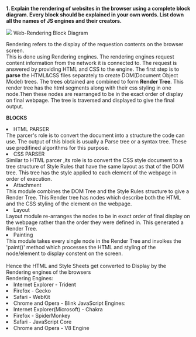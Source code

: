 **1.	Explain the rendering of websites in the browser using a complete block diagram. Every block should be explained in your own words. List down all the names of JS engines and their creators.**

<img src='https://www.html5rocks.com/en/tutorials/internals/howbrowserswork/webkitflow.png'/>
<caption>           Web-Rendering Block Diagram</caption>

Rendering refers to the display of the requestion contents on the browser screen.<br>This is done using Rendering engines. The rendering engines request content information from the network it is connected to. The request is answered by providing HTML and CSS to the engine. The first step is to **parse** the HTML&CSS files separately to create DOM(Document Object Model) trees. The trees obtained are combined to form **Render Tree**. This render tree has the html segments along with their css styling in one node.Then these nodes are rearranged to be in the exact order of display on final webpage. The tree is traversed and displayed to give the final output. 

__BLOCKS__
<li>HTML PARSER</li>
The parcer's role is to convert the document into a structure the code can use. The output of this block is usually a Parse tree or a syntax tree. These use predifined algorithms for this purpose.
<li>CSS PARSER</li>
Similar to HTML parcer ,its role is to convert the CSS style document to a tree structure of Style Rules that have the same layout as that of the DOM tree. This tree has the style applied to each element of the webpage in order of execution.
<li>Attachment</li>
This module combines the DOM Tree and the Style Rules structure to give a Render Tree. This Render tree has nodes which describe both the HTML and the CSS styling of the element on the webpage. 
<li>Layout</li>
Layout module re-arranges the nodes to be in exact order of final display on the webpage rather than the order they were defined in. This generated a Render Tree.
<li>Painting</li>
This module takes every single node in the Render Tree and involkes the 'paint()' method which processes the HTML and styling of the node/element to display constent on the screen.
<br>
<br>
Hence the HTML and Style Sheets get converted to Display by the Rendering engines of the browsers<br>
Rendering Engines:
<li>Internet Explorer - Trident
<li>Firefox - Gecko
<li>Safari - WebKit 
<li>Chrome and Opera - Blink
JavaScript Engines:
<li>Internet Explorer(Microsoft) - Chakra
<li>Firefox - SpiderMonkey
<li>Safari - JavaScript Core
<li>Chrome and Opera - V8 Engine
